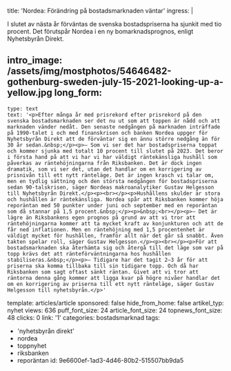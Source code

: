 title: 'Nordea: Förändring på bostadsmarknaden väntar'
ingress: |
  <p>I slutet av nästa år förväntas de svenska bostadspriserna ha sjunkit med tio procent. Det förutspår Nordea i en ny bomarknadsprognos, enligt Nyhetsbyrån Direkt.
  </p>
  
intro_image: /assets/img/mostphotos/54646482-gothenburg-sweden-july-15-2021-looking-up-a-yellow.jpg
long_form:
  -
    type: text
    text: '<p>Efter många år med prisrekord efter prisrekord på den svenska bostadsmarknaden ser det nu ut som att toppen är nådd och att marknaden vänder nedåt. Den senaste nedgången på marknaden inträffade på 1990-talet i och med finanskrisen och banken Nordea uppger för Nyhetsbyrån Direkt att de förväntar sig en ännu större nedgång än för 30 år sedan.&nbsp;</p><p>– Som vi ser det har bostadspriserna toppat och kommer sjunka med totalt 10 procent till slutet på 2023. Det beror i första hand på att vi har vi har väldigt räntekänsliga hushåll som påverkas av räntehöjningarna från Riksbanken. Det är dock ingen dramatik, som vi ser det, utan det handlar om en korrigering av prisnivån till ett nytt ränteläge. Det är ingen krasch vi talar om, men en tydlig sättning och den största nedgången för bostadspriserna sedan 90-talskrisen, säger Nordeas makroanalytiker Gustav Helgesson till Nyhetsbyrån Direkt.</p><p><br></p><p>Hushållens skulder är stora och hushållen är räntekänsliga. Nordea spår att Riksbanken kommer höja reporäntan med 50 punkter under juni och september med en reporäntan som då stannar på 1,5 procent.&nbsp;</p><p>&nbsp;<br></p><p>– Det är lägre än Riksbankens egen prognos på grund av att vi tror att räntehöjningarna kommer att ta mycket kraft av konjunkturen och att de får ned inflationen. Men en räntehöjning med 1,5 procentenhet är väldigt mycket för hushållen, framför allt när det går så snabbt. Även takten spelar roll, säger Gustav Helgesson.</p><p><br></p><p>För att bostadsmarknaden ska återhämta sig och återgå till det läge som var på topp krävs det att ränteförväntningarna hos hushållen stabiliseras.&nbsp;</p><p>– Tidigare har det tagit 2–3 år för att priserna ska komma tillbaka till sin tidigare topp. Och då har Riksbanken som sagt oftast sänkt räntan. Givet att vi tror att räntorna denna gång kommer att ligga kvar på högre nivåer handlar det om en korrigering av priserna till ett nytt ränteläge, säger Gustav Helgesson till nyhetsbyrån.</p>'
template: articles/article
sponsored: false
hide_from_home: false
artikel_typ: nyhet
views: 636
puff_font_size: 24
article_font_size: 24
topnews_font_size: 48
clicks: 0
link: '1'
categories: bostadsmarknad
tags:
  - 'nyhetsbyrån direkt'
  - nordea
  - toppnyhet
  - riksbanken
  - reporäntan
id: 9e6600ef-1ad3-4d46-80b2-515507bb9da5
